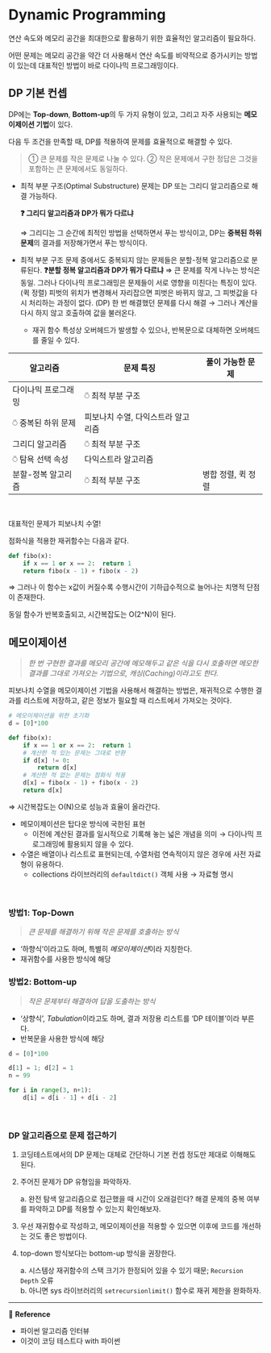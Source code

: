 # Dynamic Programming

연산 속도와 메모리 공간을 최대한으로 활용하기 위한 효율적인 알고리즘이 필요하다.

어떤 문제는 메모리 공간을 약간 더 사용해서 연산 속도를 비약적으로 증가시키는 방법이 있는데 대표적인 방법이 바로 다이나믹 프로그래밍이다.

## DP 기본 컨셉

DP에는 **Top-down**, **Bottom-up**의 두 가지 유형이 있고, 그리고 자주 사용되는 **메모이제이션 기법**이 있다.

다음 두 조건을 만족할 때, DP를 적용하여 문제를 효율적으로 해결할 수 있다.

> ① 큰 문제를 작은 문제로 나눌 수 있다.
> ② 작은 문제에서 구한 정답은 그것을 포함하는 큰 문제에서도 동일하다.

- 최적 부분 구조(Optimal Substructure) 문제는 DP 또는 그리디 알고리즘으로 해결 가능하다.

  **❓ 그리디 알고리즘과 DP가 뭐가 다르냐**

  ⇒ 그리디는 그 순간에 최적인 방법을 선택하면서 푸는 방식이고, DP는 **중복된 하위 문제**의 결과를 저장해가면서 푸는 방식이다.

- 최적 부분 구조 문제 중에서도 중복되지 않는 문제들은 분할-정복 알고리즘으로 분류된다.
  **❓분할 정복 알고리즘과 DP가 뭐가 다르냐**
  ⇒ 큰 문제를 작게 나누는 방식은 동일.
  그러나 다이나믹 프로그래밍은 문제들이 서로 영향을 미친다는 특징이 있다.
  (퀵 정렬) 피벗의 위치가 변경해서 자리잡으면 피벗은 바뀌지 않고, 그 피벗값을 다시 처리하는 과정이 없다.
  (DP) 한 번 해결했던 문제를 다시 해결 → 그러나 계산을 다시 하지 않고 호출하여 값을 불러온다.
  - 재귀 함수 특성상 오버헤드가 발생할 수 있으나, 반복문으로 대체하면 오버헤드를 줄일 수 있다.

| 알고리즘            | 문제 특징                          | 풀이 가능한 문제   |
| ------------------- | ---------------------------------- | ------------------ |
| 다이나믹 프로그래밍 | ⍥ 최적 부분 구조                   |
| ⍥ 중복된 하위 문제  | 피보나치 수열, 다익스트라 알고리즘 |
| 그리디 알고리즘     | ⍥ 최적 부분 구조                   |
| ⍥ 탐욕 선택 속성    | 다익스트라 알고리즘                |
| 분할-정복 알고리즘  | ⍥ 최적 부분 구조                   | 병합 정렬, 퀵 정렬 |

<br>

대표적인 문제가 피보나치 수열!

점화식을 적용한 재귀함수는 다음과 같다.

```python
def fibo(x):
	if x == 1 or x == 2:  return 1
	return fibo(x - 1) + fibo(x - 2)
```

⇒ 그러나 이 함수는 x값이 커질수록 수행시간이 기하급수적으로 늘어나는 치명적 단점이 존재한다.

동일 함수가 반복호출되고, 시간복잡도는 O(2^N)이 된다.
<br>

## 메모이제이션

> _한 번 구현한 결과를 메모리 공간에 메모해두고 같은 식을 다시 호출하면 메모한 결과를 그대로 가져오는 기법으로, 캐싱(Caching)이라고도 한다._

피보나치 수열을 메모이제이션 기법을 사용해서 해결하는 방법은, 재귀적으로 수행한 결과를 리스트에 저장하고, 같은 정보가 필요할 때 리스트에서 가져오는 것이다.

```python
# 메모이제이션을 위한 초기화
d = [0]*100

def fibo(x):
	if x == 1 or x == 2:  return 1
	# 계산한 적 있는 문제는 그대로 반환
	if d[x] != 0:
		return d[x]
	# 계산한 적 없는 문제는 점화식 적용
	d[x] = fibo(x - 1) + fibo(x - 2)
	return d[x]
```

⇒ 시간복잡도는 O(N)으로 성능과 효율이 올라간다.

- 메모이제이션은 탑다운 방식에 국한된 표현
  - 이전에 계산된 결과를 일시적으로 기록해 놓는 넓은 개념을 의미 → 다이나믹 프로그래밍에 활용되지 않을 수 있다.
- 수열은 배열이나 리스트로 표현되는데, 수열처럼 연속적이지 않은 경우에 사전 자료형이 유용하다.
  - collections 라이브러리의 `defaultdict()` 객체 사용 → 자료형 명시

<br>

### 방법1: Top-Down

> _큰 문제를 해결하기 위해 작은 문제를 호출하는 방식_

- ‘하향식’이라고도 하며, 특별히 *메모이제이션*이라 지칭한다.
- 재귀함수를 사용한 방식에 해당

### 방법2: Bottom-up

> _작은 문제부터 해결하여 답을 도출하는 방식_

- ‘상향식’, *Tabulation*이라고도 하며, 결과 저장용 리스트를 ‘DP 테이블’이라 부른다.
- 반복문을 사용한 방식에 해당

```python
d = [0]*100

d[1] = 1; d[2] = 1
n = 99

for i in range(3, n+1):
	d[i] = d[i - 1] + d[i - 2]
```

<br>

### DP 알고리즘으로 문제 접근하기

1. 코딩테스트에서의 DP 문제는 대체로 간단하니 기본 컨셉 정도만 제대로 이해해도 된다.
2. 주어진 문제가 DP 유형임을 파악하자.

   a. 완전 탐색 알고리즘으로 접근했을 때 시간이 오래걸린다? 해결 문제의 중복 여부를 파악하고 DP를 적용할 수 있는지 확인해보자.     
3. 우선 재귀함수로 작성하고, 메모이제이션을 적용할 수 있으면 이후에 코드를 개선하는 것도 좋은 방법이다.     
4. top-down 방식보다는 bottom-up 방식을 권장한다.

   a. 시스템상 재귀함수의 스택 크기가 한정되어 있을 수 있기 때문; `Recursion Depth` 오류     
   b. 아니면 sys 라이브러리의 `setrecursionlimit()` 함수로 재귀 제한을 완화하자.

---

🥕 **Reference**

- 파이썬 알고리즘 인터뷰
- 이것이 코딩 테스트다 with 파이썬
